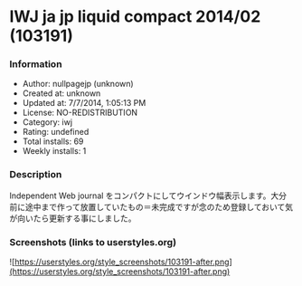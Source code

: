# IWJ ja jp liquid compact 2014/02 (103191)

### Information
- Author: nullpagejp (unknown)
- Created at: unknown
- Updated at: 7/7/2014, 1:05:13 PM
- License: NO-REDISTRIBUTION
- Category: iwj
- Rating: undefined
- Total installs: 69
- Weekly installs: 1


### Description
Independent Web journal をコンパクトにしてウインドウ幅表示します。大分前に途中まで作って放置していたもの＝未完成ですが念のため登録しておいて気が向いたら更新する事にしました。


### Screenshots (links to userstyles.org)
![https://userstyles.org/style_screenshots/103191-after.png](https://userstyles.org/style_screenshots/103191-after.png)


